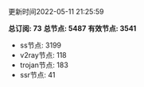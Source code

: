 更新时间2022-05-11 21:25:59

**总订阅: 73**
**总节点: 5487**
**有效节点: 3541**
- ss节点: 3199
- v2ray节点: 118
- trojan节点: 183
- ssr节点: 41
